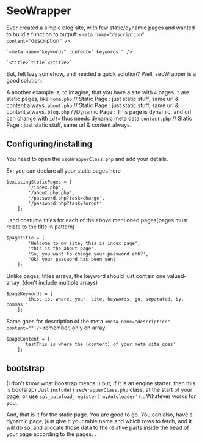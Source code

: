 SeoWrapper
===========================

Ever created a simple blog site, with few static/dynamic pages and wanted to build a function to output:
	`<meta name="description" content="`description`" />`
	
	`<meta name="keywords" content="`keywords`" />`
	
	`<title>`title`</title>`
	
But, felt lazy somehow, and needed a quick solution? Well, seoWrapper is a good solution. 


A another example is, to imagine, that you have a site with `4` pages. `3` are static pages, like 
        `home.php` // Static Page : just static stuff, same url & content always. 
        `about.php` // Static Page : just static stuff, same url & content always. 
        `blog.php` / /Dynamic Page : This page is dynamic, and url can change with `id?=` thus needs dynamic meta data
        `contact.php` // Static Page : just static stuff, same url & content always. 
        

## Configuring/installing

You need to open the `seoWrapperClass.php` and add your details. 

Ex:  you can declare all your static pages here

    $existingStaticPages = [
            '/index.php',
            '/about.php.php',
            '/password.php?task=change',
            '/password.php?task=forgot'
        ];
		 


..and costume titles for each of the above mentioned pages(pages must relate to the title in pattern)

    $pageTitle = [
            'Welcome to my site, this is index page',
            'this is the about page',
            'So, you want to change your password ehh?',
            'Ok! your password has been sent'
        ];



Unlike pages, titles arrays, the keyword should just contain one valued-array. (don't include multiple arrays)

    $pageKeywords = [
           'this, is, where, your, site, keywords, go, separated, by, commas,'
        ];


Same goes for description of the meta `<meta name="description" content="" />` remember, only on array.

    $pageContent = [
          'testThis is where the (content) of your meta site goes'
        ];



## bootstrap  
(I don't know what boostrap means :) but, if it is an engine starter, then this is bootsrap)
Just `include()` `seoWrapperClass.php` class, at the start of your page, or use `spl_autoload_register('myAutoloader');`. Whatever works for you. 




And, that is it for the static page. You are good to go. You can also, have a dynamic page, just give  it your table name and which rows to fetch, and it will do so, and allocate those data to the relative parts inside the head of your page according to the pages. .



